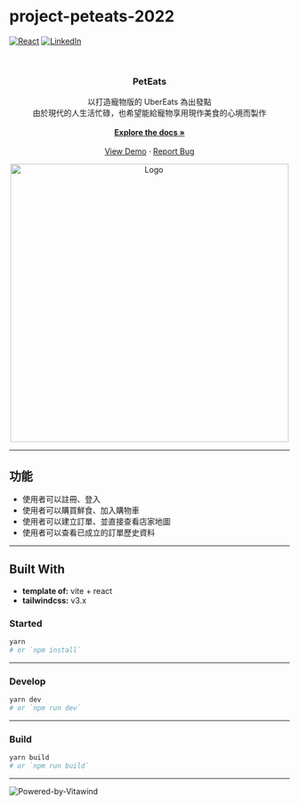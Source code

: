 # project-peteats-2022

<!-- [![Issues][issues-shield]][issues-url] -->

[![React][react.js]][react-url]
[![LinkedIn][linkedin-shield]][linkedin-url]

<!-- PROJECT LOGO -->
<br />
<div align="center">
  <a href="https://github.com/peteats/project-peteats-2022">
    <!-- <img src="https://avatars.githubusercontent.com/u/138648733?s=48&v=4" alt="Logo" width="80" height="80"> -->
  </a>

<h3 align="center">PetEats</h3>
  <p align="center">
    以打造寵物版的 UberEats 為出發點
    <br />
    由於現代的人生活忙碌，也希望能給寵物享用現作美食的心境而製作
    <br />
    <br />
    <a href="https://github.com/peteats/project-peteats-2022"><strong>Explore the docs »</strong></a>
    <br />
    <br />
    <a href="https://peteats.rocket-coding.com">View Demo</a>
    ·
    <a href="https://github.com/peteats/project-peteats-2022/issues">Report Bug</a>
  </p>

  <img src="https://images.cakeresume.com/xAEg1/noname-7b43b9/f1a62488-bec5-44d7-b11f-1869e116ecb1.png" alt="Logo" width="500">
</div>

---

## 功能

- 使用者可以註冊、登入
- 使用者可以購買鮮食、加入購物車
- 使用者可以建立訂單、並直接查看店家地圖
- 使用者可以查看已成立的訂單歷史資料

---

## Built With

- **template of:** vite + react
- **tailwindcss:** v3.x

### Started

```bash
yarn
# or `npm install`
```

---

### Develop

```bash
yarn dev
# or `npm run dev`
```

---

### Build

```bash
yarn build
# or `npm run build`
```

---

![Powered-by-Vitawind](./src/images/powered-by-vitawind-bright.png)

[issues-shield]: https://img.shields.io/github/issues/petests/project-peteats-2022.svg?style=for-the-badge
[issues-url]: https://github.com/peteats/project-peteats-2022/issues
[linkedin-shield]: https://img.shields.io/badge/-LinkedIn-black.svg?style=for-the-badge&logo=linkedin&colorB=555
[linkedin-url]: https://linkedin.com/in/aya-ong-113b3227b
[react.js]: https://img.shields.io/badge/React-20232A?style=for-the-badge&logo=react&logoColor=61DAFB
[react-url]: https://reactjs.org/

<!-- <p align="center">
  <img src="./powered-by-vitawind-bright.png">
</p> -->
